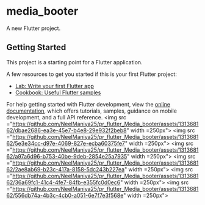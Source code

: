 # media_booter

A new Flutter project.

## Getting Started

This project is a starting point for a Flutter application.

A few resources to get you started if this is your first Flutter project:

- [Lab: Write your first Flutter app](https://docs.flutter.dev/get-started/codelab)
- [Cookbook: Useful Flutter samples](https://docs.flutter.dev/cookbook)

For help getting started with Flutter development, view the
[online documentation](https://docs.flutter.dev/), which offers tutorials,
samples, guidance on mobile development, and a full API reference.
<img src ="https://github.com/NeelManiya25/pr_flutter_Media_booter/assets/131368162/dbae2686-ea3e-45e7-b4e8-29e932f2beb8" width =250px">
<img src ="https://github.com/NeelManiya25/pr_flutter_Media_booter/assets/131368162/5e3e34cc-d97e-4069-827e-ecba60375fe7" width =250px">
<img src ="https://github.com/NeelManiya25/pr_flutter_Media_booter/assets/131368162/a97a6d96-b753-40be-9deb-2854e25a7935" width =250px">
<img src ="https://github.com/NeelManiya25/pr_flutter_Media_booter/assets/131368162/2ae8ab69-b23c-417a-8158-5dc243b227ea" width =250px">
<img src ="https://github.com/NeelManiya25/pr_flutter_Media_booter/assets/131368162/36a69fc1-41c4-4fe7-84fb-e355fc0d0ec6" width =250px">
<img src ="https://github.com/NeelManiya25/pr_flutter_Media_booter/assets/131368162/556db74a-4b3c-4cb0-a051-6e7f7e3f568e" width =250px">
